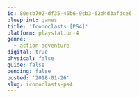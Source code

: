 ```yaml
---
id: 80ecb702-df35-45b6-9cb3-62d4d3afdce6
blueprint: games
title: 'Iconoclasts [PS4]'
platform: playstation-4
genre:
  - action-adventure
digital: true
physical: false
guide: false
pending: false
posted: '2018-01-26'
slug: iconoclasts-ps4
---
```

